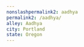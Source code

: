 ```yaml
---
﻿nonslashpermalink2: aadhya
permalink2: /aadhya/
alley: Aadhya
city: Portland
state: Oregon
---
```

